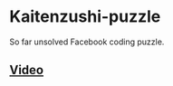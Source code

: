 # Kaitenzushi-puzzle
So far unsolved Facebook coding puzzle.
## [Video](https://youtu.be/GpC_pqNPJaA)

